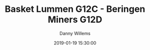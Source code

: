 ---
layout: album
title: Basket Lummen G12C - Beringen Miners G12D
description: Competitie wedstrijd tussen Basket Lummen G12C en Beringen Miners G12D.
date: 2019-01-19 15:30:00
cover: /albums/2019-01-19-Basket-Lummen-G12C-Miners-G12D/thumbnails/DSC_0130.jpg
author: Danny Willems
pagination: 
  enabled: true
  images: true
  imageLayout: image
  itemsPerPage: 64
---